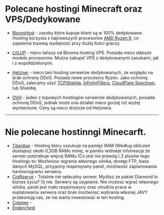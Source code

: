 # Polecane hostingi Minecraft oraz VPS/Dedykowane

- [BloomHost](https://bloom.host) - zasoby które kupuje klient są w 100% dedykowane. Hosting korzysta z najnowszych procesorów [AMD Ryzen 9](https://www.amd.com/pl/partner/why-customers-are-buying-ryzen), co zapewnia topową wydajność przy dużej ilości graczy.

- [LVLUP](https://lvlup.pro) - nieco tańszy od Blooma hosting VPS. Posiada nieco słabsze modele procesorów. Można zakupić VPS z dedykowanymi zasobami, jak i z współdzielonymi.

- [Hetzner](https://hetzner.com) - nieco tani hosting serwerów dedykowanych, ze względu na brak ochrony DDoS. Posiada nowe procesory Ryzen. Jako ochronę DDoS, zalecamy użyć [TCPShielda](https://tcpshield.com), [InfinityFiltera](https://www.infinity-filter.com/en), [CloudFlare Spectrum](https://www.cloudflare.com/products/cloudflare-spectrum/minecraft/), lub Shieldię.

- [OVH](https://ovh.com) - jeden z topowych hostingów serwerów dedykowanych, posiada ochronę DDoS, jednak może ona działać nieco gorzej niż wyżej wymienione. Ceny są nieco droższe od Hetznera.

---

# Nie polecane hostinngi Minecarft.

- [TitanAxe](https://titanaxe.com) - Hosting który oszukuje na pamięć RAM (Według obliczeń dostajesz około 0,3GB RAMu mniej, w panelu widnieje informacja że serwer potzrebuje więcej RAMu (Co jest nie prawdą.) Z plusów tego Hostingu to: Mozlwiosc wgrania własnego silnika, dostęp FTP, baza danych MySQL, przyjazny respinsywny panel, możliwość zaplanowania harmonogramu serwera.
- [Craftserve](https://craftserve.pl) - Totalnie nie opłacalny serwer. Myślisz ze pakiet Diamond to biznes życia? Oj nie. Serwery są usypianie. Nie możesz wgrać własnego silnika, panel jest mało responswyny oraz utrudnia prace w explatowaniu serwera oraz brak mozlwiosc wybrania własnej JAVY przekonują nas, ze nie warto inwestować w ten hosting.
- [Creeper](https://creeper.pl) -
- [Enderchest](https://enderchest.pl) 
